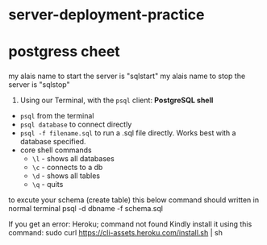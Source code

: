 # server-deployment-practice

# postgress cheet

### 
my alais name to start the server is "sqlstart"
my alais name to stop the server is "sqlstop"
1. Using our Terminal, with the `psql` client: **PostgreSQL shell**
- `psql` from the terminal
- `psql database` to connect directly
- `psql -f filename.sql` to run a .sql file directly. Works best with a database specified.
- core shell commands
  - `\l` - shows all databases
  - `\c` - connects to a db
  - `\d` - shows all tables
  - `\q` - quits

to excute your schema (create table)
this below command should written in normal terminal 
psql -d dbname -f schema.sql

If you get an error: Heroku; command not found
Kindly install it using this command:
sudo curl https://cli-assets.heroku.com/install.sh | sh